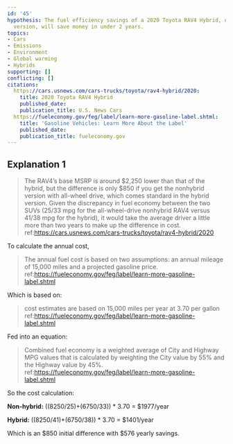 ```yaml
---
id: '45'
hypothesis: The fuel efficiency savings of a 2020 Toyota RAV4 Hybrid, over the non-hybrid
  version, will save money in under 2 years.
topics:
- Cars
- Emissions
- Environment
- Global warming
- Hybrids
supporting: []
conflicting: []
citations:
  https://cars.usnews.com/cars-trucks/toyota/rav4-hybrid/2020:
    title: 2020 Toyota RAV4 Hybrid
    published_date: 
    publication_title: U.S. News Cars
  https://fueleconomy.gov/feg/label/learn-more-gasoline-label.shtml:
    title: 'Gasoline Vehicles: Learn More About the Label'
    published_date: 
    publication_title: fueleconomy.gov
---
```

## Explanation 1

> The RAV4’s base MSRP is around $2,250 lower than that of the hybrid, but the difference is only $850 if you get the nonhybrid version with all-wheel drive, which comes standard in the hybrid version. Given the discrepancy in fuel economy between the two SUVs (25/33 mpg for the all-wheel-drive nonhybrid RAV4 versus 41/38 mpg for the hybrid), it would take the average driver a little more than two years to make up the difference in cost.
> ref:https://cars.usnews.com/cars-trucks/toyota/rav4-hybrid/2020

To calculate the annual cost,

> The annual fuel cost is based on two assumptions: an annual mileage of 15,000 miles and a projected gasoline price.
> ref:https://fueleconomy.gov/feg/label/learn-more-gasoline-label.shtml

Which is based on:

> cost estimates are based on 15,000 miles per year at 3.70 per gallon
> ref:https://fueleconomy.gov/feg/label/learn-more-gasoline-label.shtml

Fed into an equation:

> Combined fuel economy is a weighted average of City and Highway MPG values that is calculated by weighting the City value by 55% and the Highway value by 45%.
> ref:https://fueleconomy.gov/feg/label/learn-more-gasoline-label.shtml

So the cost calculation:

**Non-hybrid:** ((8250/25)+(6750/33)) * 3.70 = $1977/year

**Hybrid:** ((8250/41)+(6750/38)) * 3.70 = $1401/year

Which is an $850 initial difference with $576 yearly savings.

